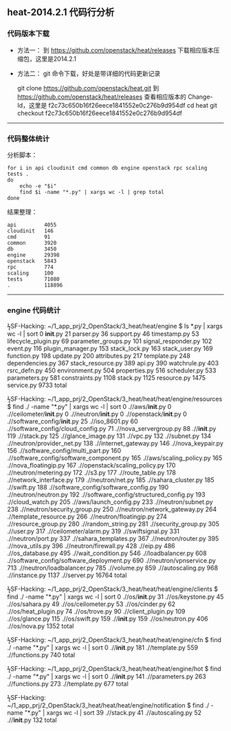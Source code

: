 ## heat-2014.2.1 代码行分析

### 代码版本下载

- 方法一： 到 https://github.com/openstack/heat/releases 下载相应版本压缩包，这里是2014.2.1
- 方法二： git 命令下载，好处是带详细的代码更新记录
	
	git clone https://github.com/openstack/heat.git
	到 https://github.com/openstack/heat/releases 查看相应版本的 Change-Id，这里是 f2c73c650b16f26eece1841552e0c276b9d954df
	cd heat
	git checkout f2c73c650b16f26eece1841552e0c276b9d954df

---

### 代码整体统计

分析脚本：

	for i in api cloudinit cmd common db engine openstack rpc scaling tests .
	do
		echo -e "$i"
		find $i -name "*.py" | xargs wc -l | grep total
	done

结果整理：
	
	api    		4055 
	cloudinit   146
	cmd	        91
	common		3920
	db    		3450
	engine   	29398
	openstack   5843
	rpc         774
	scaling     100
	tests       71080
	.			118896

---
### engine 代码统计

ϟSF-Hacking: ~/1_app_prj/2_OpenStack/3_heat/heat/engine
$ ls *.py | xargs wc -l | sort
       0 __init__.py
      21 parser.py
      36 support.py
      46 timestamp.py
      53 lifecycle_plugin.py
      69 parameter_groups.py
     101 signal_responder.py
     102 event.py
     116 plugin_manager.py
     153 stack_lock.py
     163 stack_user.py
     169 function.py
     198 update.py
     200 attributes.py
     217 template.py
     248 dependencies.py
     367 stack_resource.py
     389 api.py
     390 watchrule.py
     403 rsrc_defn.py
     450 environment.py
     504 properties.py
     516 scheduler.py
     533 parameters.py
     581 constraints.py
     1108 stack.py
     1125 resource.py
     1475 service.py
    9733 total

ϟSF-Hacking: ~/1_app_prj/2_OpenStack/3_heat/heat/heat/engine/resources
$ find ./ -name  "*.py" | xargs wc -l | sort
       0 .//aws/__init__.py
       0 .//ceilometer/__init__.py
       0 .//neutron/__init__.py
       0 .//openstack/__init__.py
       0 .//software_config/__init__.py
      25 .//iso_8601.py
      60 .//software_config/cloud_config.py
      71 .//nova_servergroup.py
      88 .//__init__.py
     119 .//stack.py
     125 .//glance_image.py
     131 .//vpc.py
     132 .//subnet.py
     134 .//neutron/provider_net.py
     138 .//internet_gateway.py
     146 .//nova_keypair.py
     156 .//software_config/multi_part.py
     160 .//software_config/software_component.py
     165 .//aws/scaling_policy.py
     165 .//nova_floatingip.py
     167 .//openstack/scaling_policy.py
     170 .//neutron/metering.py
     172 .//s3.py
     177 .//route_table.py
     178 .//network_interface.py
     179 .//neutron/net.py
     185 .//sahara_cluster.py
     185 .//swift.py
     188 .//software_config/software_config.py
     190 .//neutron/neutron.py
     192 .//software_config/structured_config.py
     193 .//cloud_watch.py
     205 .//aws/launch_config.py
     233 .//neutron/subnet.py
     238 .//neutron/security_group.py
     250 .//neutron/network_gateway.py
     264 .//template_resource.py
     266 .//neutron/floatingip.py
     274 .//resource_group.py
     280 .//random_string.py
     281 .//security_group.py
     305 .//user.py
     317 .//ceilometer/alarm.py
     319 .//swiftsignal.py
     331 .//neutron/port.py
     337 .//sahara_templates.py
     367 .//neutron/router.py
     395 .//nova_utils.py
     396 .//neutron/firewall.py
     428 .//eip.py
     486 .//os_database.py
     495 .//wait_condition.py
     546 .//loadbalancer.py
     608 .//software_config/software_deployment.py
     690 .//neutron/vpnservice.py
     713 .//neutron/loadbalancer.py
     785 .//volume.py
     859 .//autoscaling.py
     968 .//instance.py
     1137 .//server.py
    16764 total

ϟSF-Hacking: ~/1_app_prj/2_OpenStack/3_heat/heat/heat/engine/clients
$ find ./ -name  "*.py" | xargs wc -l | sort
       0 .//os/__init__.py
      31 .//os/keystone.py
      45 .//os/sahara.py
      49 .//os/ceilometer.py
      53 .//os/cinder.py
      62 .//os/heat_plugin.py
      74 .//os/trove.py
      90 .//client_plugin.py
     109 .//os/glance.py
     115 .//os/swift.py
     159 .//__init__.py
     159 .//os/neutron.py
     406 .//os/nova.py
    1352 total

ϟSF-Hacking: ~/1_app_prj/2_OpenStack/3_heat/heat/heat/engine/cfn
$ find ./ -name  "*.py" | xargs wc -l | sort
       0 .//__init__.py
     181 .//template.py
     559 .//functions.py
    740 total

ϟSF-Hacking: ~/1_app_prj/2_OpenStack/3_heat/heat/heat/engine/hot
$ find ./ -name  "*.py" | xargs wc -l | sort
       0 .//__init__.py
     141 .//parameters.py
     263 .//functions.py
     273 .//template.py
    677 total

ϟSF-Hacking: ~/1_app_prj/2_OpenStack/3_heat/heat/heat/engine/notification
$ find ./ -name  "*.py" | xargs wc -l | sort
      39 .//stack.py
      41 .//autoscaling.py
      52 .//__init__.py
    132 total

